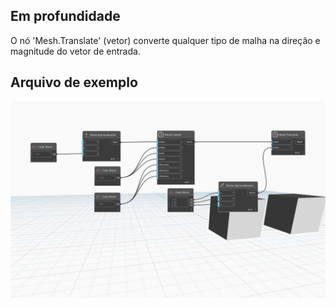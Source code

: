 ## Em profundidade
O nó 'Mesh.Translate' (vetor) converte qualquer tipo de malha na direção e magnitude do vetor de entrada.

## Arquivo de exemplo

![Example](./Autodesk.DesignScript.Geometry.Mesh.Translate(mesh.vector)_img.jpg)
